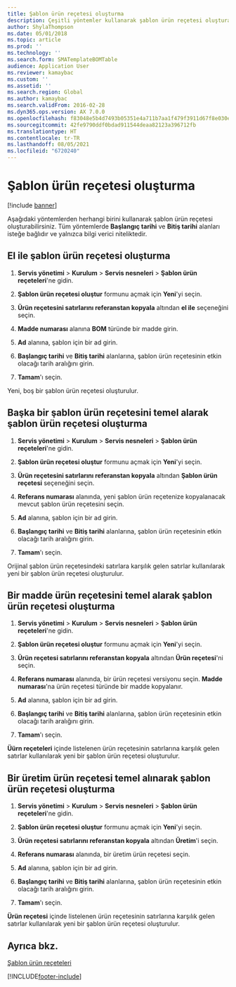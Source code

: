 ```yaml
---
title: Şablon ürün reçetesi oluşturma
description: Çeşitli yöntemler kullanarak şablon ürün reçetesi oluşturabilirsiniz.
author: ShylaThompson
ms.date: 05/01/2018
ms.topic: article
ms.prod: ''
ms.technology: ''
ms.search.form: SMATemplateBOMTable
audience: Application User
ms.reviewer: kamaybac
ms.custom: ''
ms.assetid: ''
ms.search.region: Global
ms.author: kamaybac
ms.search.validFrom: 2016-02-28
ms.dyn365.ops.version: AX 7.0.0
ms.openlocfilehash: f83048e5b4d7493b05351e4a711b7aa1f479f3911d67f8e030e0c9a3a8a1e178
ms.sourcegitcommit: 42fe9790ddf0bdad911544deaa82123a396712fb
ms.translationtype: HT
ms.contentlocale: tr-TR
ms.lasthandoff: 08/05/2021
ms.locfileid: "6720240"
---
```

# <a name="create-a-template-bom"></a>Şablon ürün reçetesi oluşturma   

[!include [banner](../includes/banner.md)]


Aşağıdaki yöntemlerden herhangi birini kullanarak şablon ürün reçetesi oluşturabilirsiniz. Tüm yöntemlerde **Başlangıç tarihi** ve **Bitiş tarihi** alanları isteğe bağlıdır ve yalnızca bilgi verici niteliktedir.

## <a name="create-a-template-bom-manually"></a>El ile şablon ürün reçetesi oluşturma

1.  **Servis yönetimi** \> **Kurulum** \> **Servis nesneleri** \> **Şablon ürün reçeteleri**'ne gidin.

2.  **Şablon ürün reçetesi oluştur** formunu açmak için **Yeni**'yi seçin.

3.  **Ürün reçetesini satırlarını referanstan kopyala** altından **el ile** seçeneğini seçin.

4.  **Madde numarası** alanına **BOM** türünde bir madde girin.

5.  **Ad** alanına, şablon için bir ad girin.

6.  **Başlangıç tarihi** ve **Bitiş tarihi** alanlarına, şablon ürün reçetesinin etkin olacağı tarih aralığını girin.

7.  **Tamam**'ı seçin.

Yeni, boş bir şablon ürün reçetesi oluşturulur.

## <a name="create-a-template-bom-based-on-another-template-bom"></a>Başka bir şablon ürün reçetesini temel alarak şablon ürün reçetesi oluşturma

1.  **Servis yönetimi** \> **Kurulum** \> **Servis nesneleri** \> **Şablon ürün reçeteleri**'ne gidin.

2.  **Şablon ürün reçetesi oluştur** formunu açmak için **Yeni**'yi seçin.

3.  **Ürün reçetesini satırlarını referanstan kopyala** altından **Şablon ürün reçetesi** seçeneğini seçin.

4.  **Referans numarası** alanında, yeni şablon ürün reçetenize kopyalanacak mevcut şablon ürün reçetesini seçin.

5.  **Ad** alanına, şablon için bir ad girin.

6.  **Başlangıç tarihi** ve **Bitiş tarihi** alanlarına, şablon ürün reçetesinin etkin olacağı tarih aralığını girin.

7.  **Tamam**'ı seçin.

Orijinal şablon ürün reçetesindeki satırlara karşılık gelen satırlar kullanılarak yeni bir şablon ürün reçetesi oluşturulur.

## <a name="create-a-template-bom-based-on-an-item-bom"></a>Bir madde ürün reçetesini temel alarak şablon ürün reçetesi oluşturma

1.  **Servis yönetimi** \> **Kurulum** \> **Servis nesneleri** \> **Şablon ürün reçeteleri**'ne gidin.

2.  **Şablon ürün reçetesi oluştur** formunu açmak için **Yeni**'yi seçin.

3.  **Ürün reçetesi satırlarını referanstan kopyala** altından **Ürün reçetesi**'ni seçin.

4.  **Referans numarası** alanında, bir ürün reçetesi versiyonu seçin. **Madde numarası**'na ürün reçetesi türünde bir madde kopyalanır.

5.  **Ad** alanına, şablon için bir ad girin.

6.  **Başlangıç tarihi** ve **Bitiş tarihi** alanlarına, şablon ürün reçetesinin etkin olacağı tarih aralığını girin.

7.  **Tamam**'ı seçin.

**Üürn reçeteleri** içinde listelenen ürün reçetesinin satırlarına karşılık gelen satırlar kullanılarak yeni bir şablon ürün reçetesi oluşturulur.

## <a name="create-a-template-bom-based-on-a-production-bom"></a>Bir üretim ürün reçetesi temel alınarak şablon ürün reçetesi oluşturma

1.  **Servis yönetimi** \> **Kurulum** \> **Servis nesneleri** \> **Şablon ürün reçeteleri**'ne gidin.

2.  **Şablon ürün reçetesi oluştur** formunu açmak için **Yeni**'yi seçin.

3.  **Ürün reçetesi satırlarını referanstan kopyala** altından **Üretim**'i seçin.

4.  **Referans numarası** alanında, bir üretim ürün reçetesi seçin.

5.  **Ad** alanına, şablon için bir ad girin.

6.  **Başlangıç tarihi** ve **Bitiş tarihi** alanlarına, şablon ürün reçetesinin etkin olacağı tarih aralığını girin.

7.  **Tamam**'ı seçin.

**Ürün reçetesi** içinde listelenen ürün reçetesinin satırlarına karşılık gelen satırlar kullanılarak yeni bir şablon ürün reçetesi oluşturulur.

## <a name="see-also"></a>Ayrıca bkz.

[Şablon ürün reçeteleri](template-boms.md)

  




[!INCLUDE[footer-include](../../includes/footer-banner.md)]